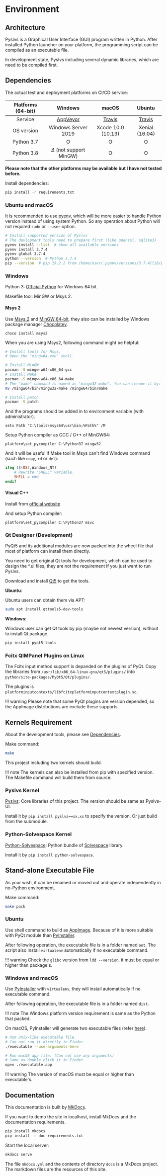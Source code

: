 # Environment

## Architecture

Pyslvs is a Graphical User Interface (GUI) program written in Python.
After installed Python launcher on your platform,
the programming script can be compiled as an executable file.

In development state, Pyslvs including several dynamic libraries,
which are need to be compiled first.

## Dependencies

The actual test and deployment platforms on CI/CD service:

| Platforms (64-bit) | Windows | macOS | Ubuntu |
|:------------------:|:-------:|:-----:|:------:|
| Service | [AppVeyor][ci1] | [Travis][ci2] | [Travis][ci3] |
| OS version | Windows Server 2019 | Xcode 10.0 (10.13) | Xenial (16.04) |
| Python 3.7 | O | O | O |
| Python 3.8 | $\Delta$ (not support MinGW) | O | O |

**Please note that the other platforms may be available but I have not tested before.**

[ci1]: https://www.appveyor.com/docs/windows-images-software/
[ci2]: https://docs.travis-ci.com/user/reference/osx/
[ci3]: https://docs.travis-ci.com/user/reference/linux/

Install dependencies:

```bash
pip install -r requirements.txt
```

### Ubuntu and macOS

It is recommended to use [pyenv](https://github.com/pyenv/pyenv),
which will be more easier to handle Python version instead of using system Python.
So any operation about Python will not required `sudo` or `--user` option.

```bash
# Install supported version of Pyslvs
# The devlopment tools need to prepare first (like openssl, sqlite3)
pyenv install --list  # show all available versions
pyenv install 3.7.4
pyenv global 3.7.4
python --version  # Python 3.7.4
pip --version  # pip 19.2.2 from /home/user/.pyenv/versions/3.7.4/lib/python3.7/site-packages/pip (python 3.7)
```

### Windows

Python 3: [Official Python] for Windows 64 bit.

Makefile tool: MinGW or Msys 2.

#### Msys 2

Use [Msys 2](http://www.msys2.org/) and [MinGW 64-bit](https://sourceforge.net/projects/mingw-w64/),
they also can be installed by Windows package manager [Chocolatey](https://chocolatey.org/).

```batch
choco install msys2
```

When you are using Msys2, following command might be helpful:

```bash
# Install tools for Msys.
# Open the "mingw64.exe" shell.

# Install MinGW
pacman -S mingw-w64-x86_64-gcc
# Install Make
pacman -S mingw-w64-x86_64-make
# The "make" command is named as "mingw32-make". You can rename it by:
mv /mingw64/bin/mingw32-make /mingw64/bin/make

# Install patch
pacman -S patch
```

And the programs should be added in to environment variable (with administrator).

```batch
setx Path "C:\tools\msys64\usr\bin;%Path%" /M
```

Setup Python compiler as GCC / G++ of MinGW64:

```batch
platform\set_pycompiler C:\Python37 mingw32
```

And it will be useful if Make tool in Msys can't find Windows command (such like `copy`, `rd` or `del`):

```makefile
ifeq ($(OS),Windows_NT)
    # Rewrite "SHELL" variable.
    SHELL = cmd
endif
```

#### Visual C++

Install from [official website](https://visualstudio.microsoft.com/downloads)

And setup Python compiler:

```batch
platform\set_pycompiler C:\Python37 msvc
```

### Qt Designer (Development)

PyQt5 and its additional modules are now packed into the wheel file that most of platform can install them directly.

You need to get original Qt tools for development, which can be used to design the *.ui files,
they are not the requirement if you just want to run Pyslvs.

Download and install [Qt5] to get the tools.

**Ubuntu**:

Ubuntu users can obtain them via APT:

```bash
sudo apt install qttools5-dev-tools
```

**Windows**:

Windows user can get Qt tools by pip (maybe not newest version), without to install Qt package.

```bash
pip install pyqt5-tools
```

### Fcitx QIMPanel Plugins on Linux

The Fcitx input method support is depanded on the plugins of PyQt.
Copy the libraries from `/usr/lib/x86_64-linux-gnu/qt5/plugins/` into `python/site-packages/PyQt5/Qt/plugins/`.

The plugins is `platforminputcontexts/libfcitxplatforminputcontextplugin.so`.

!!! warning
    Please note that some PyQt plugins are version depended,
    so the AppImage distributions are exclude these supports.

## Kernels Requirement

About the development tools, please see [Dependencies](#dependencies).

Make command:

```bash
make
```

This project including two kernels should build.

!!! note
    The kernels can also be installed from pip with specified version.
    The Makefile command will build them from source.

### Pyslvs Kernel

[Pyslvs]: Core libraries of this project.
The version should be same as Pyslvs-UI.

Install it by `pip install pyslvs==xx.xx` to specify the version.
Or just build from the submodule.

### Python-Solvespace Kernel

[Python-Solvespace]: Python bundle of [Solvespace] library.

Install it by `pip install python-solvespace`.

## Stand-alone Executable File

As your wish, it can be renamed or moved out and operate independently in no-Python environment.

Make command:

```bash
make pack
```

### Ubuntu

Use shell command to build as [AppImage].
Because of it is more suitable with PyQt module than [PyInstaller].

After following operation, the executable file is in a folder named `out`.
The script also install `virtualenv` automatically if no executable command.

!!! warning
    Check the `glibc` version from `ldd --version`,
    it must be equal or higher than package's.

### Windows and macOS

Use [PyInstaller] with `virtualenv`, they will install automatically if no executable command.

After following operation, the executable file is in a folder named `dist`.

!!! note
    The Windows platform version requirement is same as the Python that packed.

On macOS, PyInstaller will generate two executable files (refer [here](https://pyinstaller.readthedocs.io/en/stable/usage.html#building-mac-os-x-app-bundles)).

```bash
# Run Unix-like executable file.
# Can not run it directly in Finder.
./executable --use-arguments-here

# Run macOS app file. (Can not use any arguments)
# Same as double click it in Finder.
open ./executable.app
```

!!! warning
    The version of macOS must be equal or higher than executable's.

## Documentation

This documentation is built by [MkDocs](https://www.mkdocs.org/).

If you want to demo the site in localhost, install MkDocs and the documentation requirements.

```bash
pip install mkdocs
pip install -r doc-requirements.txt
```

Start the local server:

```bash
mkdocs serve
```

The file `mkdocs.yml` and the contents of directory `docs` is a MkDocs project.
The markdown files are the resources of this site.

[PyInstaller]: https://www.pyinstaller.org/
[Solvespace]: http://solvespace.com
[Qt5]: https://www.qt.io/download/

[Official Python]: https://www.python.org/
[AppImage]: http://appimage.org

[Python-Solvespace]: https://github.com/KmolYuan/solvespace/tree/python
[Pyslvs]: https://github.com/KmolYuan/pyslvs
